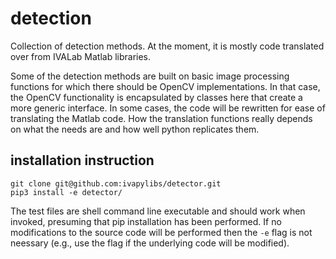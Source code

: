 # detection
Collection of detection methods. At the moment, it is mostly code
translated over from IVALab Matlab libraries.

Some of the detection methods are built on basic image processing
functions for which there should be OpenCV implementations. In that
case, the OpenCV functionality is encapsulated by classes here that
create a more generic interface. In some cases, the code will be
rewritten for ease of translating the Matlab code. How the translation
functions really depends on what the needs are and how well python
replicates them.


## installation instruction


```
git clone git@github.com:ivapylibs/detector.git
pip3 install -e detector/
```

The test files are shell command line executable and should work when
invoked, presuming that pip installation has been performed.  If no
modifications to the source code will be performed then the ``-e`` flag
is not neessary (e.g., use the flag if the underlying code will be
modified).
